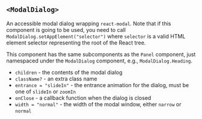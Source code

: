 ## `<ModalDialog>`

An accessible modal dialog wrapping `react-modal`. Note that if this component is going to be used, you need to call `ModalDialog.setAppElement("selector")` where `selector` is a valid HTML element selector representing the root of the React tree.

This component has the same subcomponents as the `Panel` component, just namespaced under the `ModalDialog` component, e.g., `ModalDialog.Heading`.

* `children` - the contents of the modal dialog
* `className?` - an extra class name
* `entrance = "slideIn"` - the entrance animation for the dialog, must be one of `slideIn` or `zoomIn`
* `onClose` - a callback function when the dialog is closed
* `width = "normal"` - the width of the modal window, either `narrow` or `normal`
